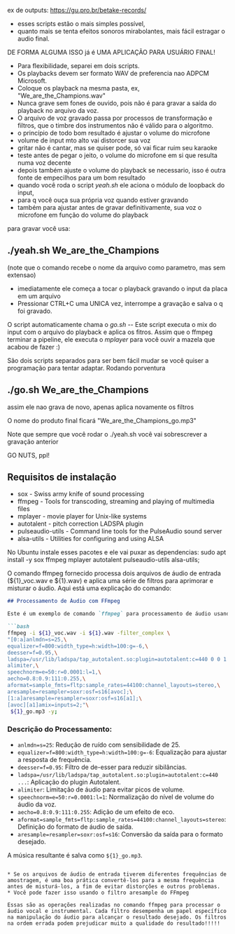 ex de outputs: https://gu.pro.br/betake-records/

 * esses scripts estão o mais simples possível,
 * quanto mais se tenta efeitos sonoros mirabolantes, mais fácil estragar o audio final. 

DE FORMA ALGUMA ISSO já é UMA APLICAÇÃO PARA USUÁRIO FINAL!


* Para flexibilidade, separei em dois scripts. 
* Os playbacks devem ser formato WAV de preferencia nao ADPCM Microsoft.
* Coloque os playback na mesma pasta, ex, "We_are_the_Champions.wav"
* Nunca grave sem fones de ouvido, pois não é para gravar a saída do playback no arquivo da voz.
* O arquivo de voz gravado passa por processos de transformação e filtros, que o timbre dos instrumentos não é válido para o algoritmo.
* o princípio de todo bom resultado é ajustar o volume do microfone
* volume de input mto alto vai distorcer sua voz
* gritar não é cantar, mas se quiser pode, só vai ficar ruim seu karaoke
* teste antes de pegar o  jeito, o volume do microfone em si que resulta numa voz decente
* depois também ajuste o volume do playback se necessario, isso é outra fonte de empecilhos para um bom resultado
* quando você roda o script *yeah.sh* ele aciona o módulo de loopback do input,
* para q você ouça sua própria voz quando estiver gravando
* também para ajustar antes de gravar definitivamente, sua voz o microfone em função do volume do playback

para gravar você usa: 

## ./yeah.sh  We_are_the_Champions 

(note que o comando recebe o nome da arquivo como parametro, mas sem extensao)

* imediatamente ele começa a tocar o playback gravando o input da placa em um arquivo
* Pressionar CTRL+C uma UNICA vez, interrompe a gravação e salva o q foi gravado.

O script automaticamente chama o *go.sh* -- Este script executa o mix do input com o arquivo do playback e aplica os fitros.
Assim que o ffmpeg terminar a pipeline, ele executa o *mplayer* para você ouvir a mazela que acabou de fazer :)

São dois scripts separados para ser bem fácil mudar se você quiser a programação para tentar adaptar.
Rodando porventura 

## ./go.sh  We_are_the_Champions 

assim ele nao grava de novo, apenas aplica novamente os filtros

O nome do produto final ficará  "We_are_the_Champions_go.mp3"

Note que sempre que você rodar o ./yeah.sh você vai sobrescrever a gravação anterior

GO NUTS, ppl!

## Requisitos de instalação

* sox - Swiss army knife of sound processing
* ffmpeg - Tools for transcoding, streaming and playing of multimedia files
* mplayer - movie player for Unix-like systems
* autotalent -  pitch correction LADSPA plugin
* pulseaudio-utils - Command line tools for the PulseAudio sound server
* alsa-utils - Utilities for configuring and using ALSA

No Ubuntu instale esses pacotes e ele vai puxar as dependencias: sudo apt install -y sox ffmpeg mplayer autotalent pulseaudio-utils alsa-utils;


O comando ffmpeg fornecido processa dois arquivos de áudio de entrada (${1}_voc.wav e ${1}.wav) e aplica uma série de filtros para aprimorar e misturar o áudio. 
Aqui está uma explicação do comando:

```markdown
## Processamento de Áudio com FFmpeg

Este é um exemplo de comando `ffmpeg` para processamento de áudio usando uma cadeia de filtros complexos. O comando realiza várias operações, incluindo redução de ruído, equalização, aplicação de efeitos, normalização e mistura de áudio.

```bash
ffmpeg -i ${1}_voc.wav -i ${1}.wav -filter_complex \
"[0:a]anlmdn=s=25,\
equalizer=f=800:width_type=h:width=100:g=-6,\
deesser=f=0.95,\
ladspa=/usr/lib/ladspa/tap_autotalent.so:plugin=autotalent:c=440 0 0 1 1 1 1 1 1 1 1 1 1 1 1 1 1 0 0 0 0 0 0 0 0 0 1.0000,\
alimiter,\
speechnorm=e=50:r=0.0001:l=1,\
aecho=0.8:0.9:111:0.255,\
aformat=sample_fmts=fltp:sample_rates=44100:channel_layouts=stereo,\
aresample=resampler=soxr:osf=s16[avoc];\
[1:a]aresample=resampler=soxr:osf=s16[a1];\
[avoc][a1]amix=inputs=2;"\
 ${1}_go.mp3 -y;
```

### Descrição do Processamento:

- `anlmdn=s=25`: Redução de ruído com sensibilidade de 25.
- `equalizer=f=800:width_type=h:width=100:g=-6`: Equalização para ajustar a resposta de frequência.
- `deesser=f=0.95`: Filtro de de-esser para reduzir sibilâncias.
- `ladspa=/usr/lib/ladspa/tap_autotalent.so:plugin=autotalent:c=440 ...`: Aplicação do plugin Autotalent.
- `alimiter`: Limitação de áudio para evitar picos de volume.
- `speechnorm=e=50:r=0.0001:l=1`: Normalização do nível de volume do áudio da voz.
- `aecho=0.8:0.9:111:0.255`: Adição de um efeito de eco.
- `aformat=sample_fmts=fltp:sample_rates=44100:channel_layouts=stereo`: Definição do formato de áudio de saída.
- `aresample=resampler=soxr:osf=s16`: Conversão da saída para o formato desejado.

A música resultante é salva como `${1}_go.mp3`.
```

* Se os arquivos de áudio de entrada tiverem diferentes frequências de amostragem, é uma boa prática convertê-los para a mesma frequência antes de misturá-los, a fim de evitar distorções e outros problemas.
* Você pode fazer isso usando o filtro aresample do FFmpeg
 
Essas são as operações realizadas no comando ffmpeg para processar o áudio vocal e instrumental. Cada filtro desempenha um papel específico na manipulação do áudio para alcançar o resultado desejado. Os filtros na ordem errada podem prejudicar muito a qualidade do resultado!!!!!
